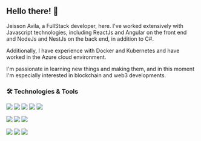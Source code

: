 ## Hello there! 👋 

Jeisson Avila, a FullStack developer, here. 
I've worked extensively with Javascript technologies, including ReactJs and Angular on the front end and NodeJs and NestJs on the back end, in addition to C#. 

Additionally, I have experience with Docker and Kubernetes and have worked in the Azure cloud environment. 

I'm passionate in learning new things and making them, and in this moment I'm especially interested in blockchain and web3 developments.

### 🛠️ Technologies & Tools

![](https://img.shields.io/badge/Code-ReactJs-informational?style=flat&logo=React&logoColor=white&color=2bbc8a)
![](https://img.shields.io/badge/Code-Angular-informational?style=flat&logo=Angular&logoColor=white&color=2bbc8a)
![](https://img.shields.io/badge/Code-Node.js-informational?style=flat&logo=Node.js&logoColor=white&color=2bbc8a)
![](https://img.shields.io/badge/Code-NestJS-informational?style=flat&logo=NestJS&logoColor=white&color=2bbc8a)
![](https://img.shields.io/badge/Code-.NET-informational?style=flat&logo=.NET&logoColor=white&color=2bbc8a)

![](https://img.shields.io/badge/Tools-Docker-informational?style=flat&logo=Docker&logoColor=white&color=2bbc8a)
![](https://img.shields.io/badge/Tools-Kubernetes-informational?style=flat&logo=Kubernetes&logoColor=white&color=2bbc8a)
![](https://img.shields.io/badge/Cloud-Microsoft%20Azure-informational?style=flat&logo=Microsoft%20Azure&logoColor=white&color=2bbc8a)

![](https://img.shields.io/badge/Editor-Vim-informational?style=flat&logo=Vim&logoColor=white&color=2bbc8a)
![](https://img.shields.io/badge/Shell-PowerShell-informational?style=flat&logo=Windows%20Terminal&logoColor=white&color=2bbc8a)
![](https://img.shields.io/badge/Shell-Bash-informational?style=flat&logo=GNU%20Bash&logoColor=white&color=2bbc8a)

